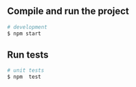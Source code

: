 
## Compile and run the project

```bash
# development
$ npm start

```

## Run tests

```bash
# unit tests
$ npm  test

```

